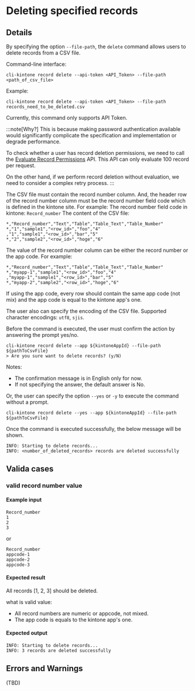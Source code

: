 # Deleting specified records

## Details

By specifying the option `--file-path`, the `delete` command allows users to delete records from a CSV file.

Command-line interface:

```shell
cli-kintone record delete --api-token <API_Token> --file-path <path_of_csv_file>
```

Example:

```shell
cli-kintone record delete --api-token <API_Token> --file-path records_need_to_be_deleted.csv
```

Currently, this command only supports API Token.

:::note[Why?]
This is because making password authentication available would significantly complicate the specification and implementation or degrade performance.

To check whether a user has record deletion permissions, we need to call the [Evaluate Record Permissions](https://kintone.dev/en/docs/kintone/rest-api/apps/evaluate-record-permissions/) API.
This API can only evaluate 100 record per request.

On the other hand, if we perform record deletion without evaluation, we need to consider a complex retry process.
:::

The CSV file must contain the record number column.
And, the header row of the record number column must be the record number field code which is defined in the kintone site. For example:
The record number field code in kintone: `Record_number`
The content of the CSV file:

```csv
*,"Record_number","Text","Table","Table_Text","Table_Number"
*,"1","sample1","<row_id>","foo","4"
,"1","sample1","<row_id>","bar","5"
*,"2","sample2","<row_id>","hoge","6"
```

The value of the record number column can be either the record number or the app code. For example:

```csv
*,"Record_number","Text","Table","Table_Text","Table_Number"
*,"myapp-1","sample1","<row_id>","foo","4"
,"myapp-1","sample1","<row_id>","bar","5"
*,"myapp-2","sample2","<row_id>","hoge","6"
```

If using the app code, every row should contain the same app code (not mix) and the app code is equal to the kintone app's one.

The user also can specify the encoding of the CSV file. Supported character encodings: `utf8`, `sjis`.

Before the command is executed, the user must confirm the action by answering the prompt yes/no.

```shell
cli-kintone record delete --app ${kintoneAppId} --file-path ${pathToCsvFile}
> Are you sure want to delete records? (y/N)
```

Notes:

- The confirmation message is in English only for now.
- If not specifying the answer, the default answer is No.

Or, the user can specify the option `--yes` or `-y` to execute the command without a prompt.

```shell
cli-kintone record delete --yes --app ${kintoneAppId} --file-path ${pathToCsvFile}
```

Once the command is executed successfully, the below message will be shown.

```shell
INFO: Starting to delete records...
INFO: <number_of_deleted_records> records are deleted successfully
```

## Valida cases

### valid record number value

#### Example input

```csv
Record_number
1
2
3
```

or

```csv
Record_number
appcode-1
appcode-2
appcode-3
```

#### Expected result

All records [1, 2, 3] should be deleted.

what is valid value:

- All record numbers are numeric or appcode, not mixed.
- The app code is equals to the kintone app's one.

#### Expected output

```shell
INFO: Starting to delete records...
INFO: 3 records are deleted successfully
```

## Errors and Warnings

(TBD)
